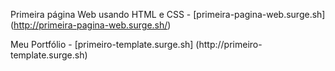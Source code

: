 Primeira página Web usando HTML e CSS - [primeira-pagina-web.surge.sh] (http://primeira-pagina-web.surge.sh/)
<p>Meu Portfólio - [primeiro-template.surge.sh] (http://primeiro-template.surge.sh)
